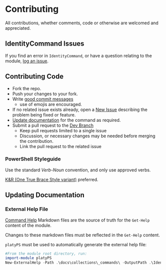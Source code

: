 # Contributing

All contributions, whether comments, code or otherwise are welcomed and appreciated.

## IdentityCommand Issues

If you find an error in `IdentityCommand`, or have a question relating to the module, [log an issue][new-issue].

## Contributing Code

- Fork the repo.
- Push your changes to your fork.
- Write [good commit messages][commit]
  - use of emojis are encouraged.
- If no related issue exists already, open a [New Issue][new-issue] describing the problem being fixed or feature.
- [Update documentation](#updating-documentation) for the command as required.
- Submit a pull request to the [Dev Branch][dev-branch]
  - Keep pull requests limited to a single issue
  - Discussion, or necessary changes may be needed before merging the contribution.
  - Link the pull request to the related issue

### PowerShell Styleguide

Use the standard *Verb*-*Noun* convention, and only use approved verbs.

[K&R (One True Brace Style variant)](https://github.com/PoshCode/PowerShellPracticeAndStyle/issues/81) preferred.

## Updating Documentation

### External Help File

[Command Help][command-help] Markdown files are the source of truth for the `Get-Help` content of the module.

Changes to these markdown files must be reflected in the `Get-Help` content.

`platyPS` must be used to automatically generate the external help file:

```powershell
#From the module root directory, run:
import-module platyPS
New-ExternalHelp -Path .\docs\collections\_commands\ -OutputPath .\IdentityCommand\en-US\IdentityCommand-help.xml -Force
```

[commit]: http://tbaggery.com/2008/04/19/a-note-about-git-commit-messages.html
[OTBS]: https://github.com/PoshCode/PowerShellPracticeAndStyle/issues/81
[new-issue]: https://github.com/pspete/IdentityCommand/issues/new
[dev-branch]: https://github.com/pspete/IdentityCommand/tree/dev
[command-help]: https://github.com/pspete/IdentityCommand/tree/master/docs/collections/_commands